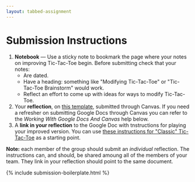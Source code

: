 ```yaml
---
layout: tabbed-assignment
---
```


# Submission Instructions

1. **Notebook** &mdash; Use a sticky note to bookmark the page where your notes on improving Tic-Tac-Toe begin. Before submitting check that your notes:
   - Are dated.
   - Have a heading: something like "Modifying Tic-Tac-Toe" or "Tic-Tac-Toe Brainstorm" would work.
   - Reflect an effort to come up with ideas for ways to modify Tic-Tac-Toe.
1. Your **reflection**, on [this template][template], submitted through Canvas. If you need a refresher on submitting Google Docs through Canvas you can refer to the *Working With Google Docs And Canvas* help below.
1. A **link in your reflection** to the Google Doc with tnstructions for playing your improved version. You can use [these instructions for "Classic" Tic-Tac-Toe][sample-instructions] as a starting point.

**Note:** each member of the group should submit an _individual_ reflection. The instructions can, and should, be shared amoung all of the members of your team. They link in your reflection should point to the same document.

{% include submission-boilerplate.html %}

<!-- Don't edit links here, change them in _data/assignment.yml instead, -->

[sample-instructions]: <{{site.data.assignment.sample-instructions}}>
[slides]: <{{site.data.assignment.slides}}>
[template]: <{{site.data.assignment.template}}>
